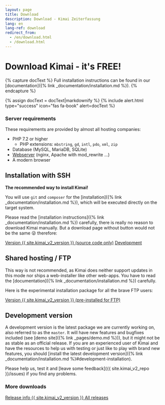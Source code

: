 ```yaml
---
layout: page
title: Download
description: Download - Kimai Zeiterfassung
lang: en
lang-ref: download
redirect_from:
  - /en/download.html
  - /download.html
---
```


# Download Kimai - it's FREE!

{% capture docText %}
Full installation instructions can be found in our [documentation]({% link _documentation/installation.md %}).
{% endcapture %}

{% assign docText = docText|markdownify %}
{% include alert.html type="success" icon="fas fa-book" alert=docText %}

### Server requirements 

These requirements are provided by almost all hosting companies:

- PHP 7.2 or higher
    - PHP extensions: `mbstring`, `gd`, `intl`, `pdo`, `xml`, `zip` 
- Database (MySQL, MariaDB, SQLite)
- [Webserver](https://www.kimai.org/documentation/webserver-configuration.html) (nginx, Apache with mod_rewrite ...)
- A modern browser

## Installation with SSH 

**The recommended way to install Kimai!** 

You will use `git` and `composer` for the [installation]({% link _documentation/installation.md %}), which will be executed directly on the target system. 

Please read the [installation instructions]({% link _documentation/installation.md %}) carefully, there is really no reason to download Kimai manually.
But a download page without button would not be the same 😜 therefore:
 
<a href="{{ site.kimai_v2_repo }}/archive/{{ site.kimai_v2_version }}.zip" class="btn btn-primary"><i class="fas fa-download"></i> Version {{ site.kimai_v2_version }} (source code only)</a>
<a href="{{ site.kimai_v2_repo }}/zipball/master" class="btn btn-secondary"><i class="fas fa-download"></i> Development</a>

## Shared hosting / FTP

This way is not recommended, as Kimai does neither support updates in this mode nor ships a web-installer like other web-apps.
You have to read the [documentation]({% link _documentation/installation.md %}) carefully.

Here is the experimental installation package for all the brave FTP users: 

<a href="{{ site.kimai_v2_repo }}/releases/download/{{ site.kimai_v2_version }}/kimai-release-{{ site.kimai_v2_version }}.zip" class="btn btn-primary"><i class="fas fa-download"></i> Version {{ site.kimai_v2_version }} (pre-installed for FTP)</a>

## Development version

A development version is the latest package we are currently working on, also referred to as the `master`. 
It will have new features and bugfixes included (see [demo site]({% link _pages/demo.md %})), but it might not be as stable as an official release.
If you are an experienced user of Kimai and have the resources to help us with testing or just like to play with brand new features, you should [install the latest development version]({% link _documentation/installation.md %}#development-installation).

Please help us, test it and [leave some feedback]({{ site.kimai_v2_repo }}/issues) if you find any problems.

### More downloads

<a href="{{ site.kimai_v2_repo }}/releases/tag/{{ site.kimai_v2_version }}" class="btn btn-secondary"><i class="fab fa-github"></i> Release info {{ site.kimai_v2_version }} </a>
<a href="{{ site.kimai_v2_repo }}/releases" class="btn btn-secondary"><i class="fab fa-github"></i> All releases </a>
